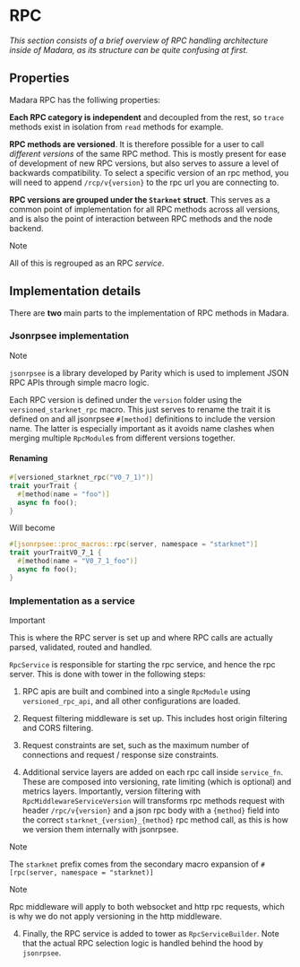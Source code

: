 # RPC

_This section consists of a brief overview of RPC handling architecture inside
of Madara, as its structure can be quite confusing at first._

## Properties

Madara RPC has the folliwing properties:

**Each RPC category is independent** and decoupled from the rest, so `trace`
methods exist in isolation from `read` methods for example.

**RPC methods are versioned**. It is therefore possible for a user to call
_different versions_ of the same RPC method. This is mostly present for ease of
development of new RPC versions, but also serves to assure a level of backwards
compatibility. To select a specific version of an rpc method, you will need to
append `/rcp/v{version}` to the rpc url you are connecting to.

**RPC versions are grouped under the `Starknet` struct**. This serves as a
common point of implementation for all RPC methods across all versions, and is
also the point of interaction between RPC methods and the node backend.

> [!NOTE]
> All of this is regrouped as an RPC _service_.

## Implementation details

There are **two** main parts to the implementation of RPC methods in Madara.

### Jsonrpsee implementation

> [!NOTE]
> `jsonrpsee` is a library developed by Parity which is used to implement JSON
> RPC APIs through simple macro logic.

Each RPC version is defined under the `version` folder using the
`versioned_starknet_rpc` macro. This just serves to rename the trait it is
defined on and all jsonrpsee `#[method]` definitions to include the version
name. The latter is especially important as it avoids name clashes when merging
multiple `RpcModule`s from different versions together.

#### Renaming

```rust
#[versioned_starknet_rpc("V0_7_1)")]
trait yourTrait {
  #[method(name = "foo")]
  async fn foo();
}
```

Will become

```rust
#[jsonrpsee::proc_macros::rpc(server, namespace = "starknet")]
trait yourTraitV0_7_1 {
  #[method(name = "V0_7_1_foo")]
  async fn foo();
}
```

### Implementation as a service

> [!IMPORTANT]
> This is where the RPC server is set up and where RPC calls are actually
> parsed, validated, routed and handled.

`RpcService` is responsible for starting the rpc service, and hence the rpc
server. This is done with tower in the following steps:

1. RPC apis are built and combined into a single `RpcModule` using
`versioned_rpc_api`, and all other configurations are loaded.

2. Request filtering middleware is set up. This includes host origin filtering
and CORS filtering.

2. Request constraints are set, such as the maximum number of connections and
request / response size constraints.

3. Additional service layers are added on each rpc call inside `service_fn`.
These are composed into versioning, rate limiting (which is optional) and
metrics layers. Importantly, version filtering with `RpcMiddlewareServiceVersion`
will transforms rpc methods request with header `/rpc/v{version}` and a json rpc
body with a `{method}` field into the correct `starknet_{version}_{method}` rpc
method call, as this is how we version them internally with jsonrpsee.

> [!NOTE]
> The `starknet` prefix comes from the secondary macro expansion of
> `#[rpc(server, namespace = "starknet)]`

> [!NOTE]
> Rpc middleware will apply to both websocket and http rpc requests, which is
> why we do not apply versioning in the http middleware.

4. Finally, the RPC service is added to tower as `RpcServiceBuilder`. Note that
the actual RPC selection logic is handled behind the hood by `jsonrpsee`.
